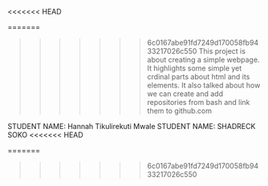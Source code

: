 <<<<<<< HEAD

=======
>>>>>>> 6c0167abe91fd7249d170058fb9433217026c550
This project is about creating a simple webpage. It highlights some simple yet crdinal parts about html and its elements. It also talked about how we can create and add repositories from bash and link them to github.com


STUDENT NAME: Hannah Tikulirekuti Mwale
STUDENT NAME: SHADRECK SOKO
<<<<<<< HEAD

=======
>>>>>>> 6c0167abe91fd7249d170058fb9433217026c550
